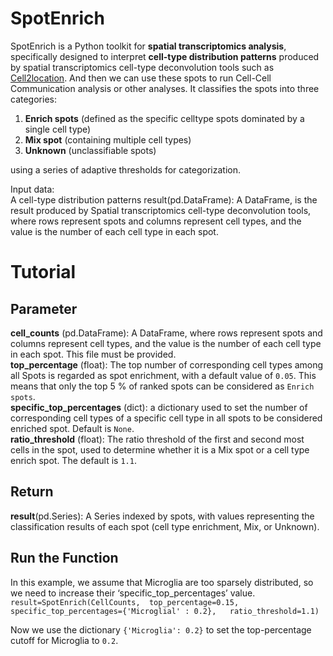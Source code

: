 # SpotEnrich
SpotEnrich is a Python toolkit for **spatial transcriptomics analysis**, specifically designed to interpret **cell-type distribution patterns** produced by spatial transcriptomics cell-type deconvolution tools such as [Cell2location](https://github.com/BayraktarLab/cell2location).  And then we can use these spots to run Cell-Cell Communication analysis or other analyses.
It classifies the spots into three categories: 
1. **Enrich spots** (defined as the specific celltype spots dominated by a single cell type)
2. **Mix spot** (containing multiple cell types)
3. **Unknown** (unclassifiable spots)

using a series of adaptive thresholds for categorization.

Input data:  
A cell-type distribution patterns result(pd.DataFrame): A DataFrame, is the result produced by Spatial transcriptomics cell-type deconvolution tools, where rows represent spots and columns represent cell types, and the value is the number of each cell type in each spot. 

# Tutorial
## Parameter
**cell_counts** (pd.DataFrame): A DataFrame, where rows represent spots and columns represent cell types, and the value is the number of each cell type in each spot. This file must be provided.    
**top_percentage** (float): The top number of corresponding cell types among all Spots is regarded as spot enrichment, with a default value of ``0.05``. This means that only the top 5 % of ranked spots can be considered as ``Enrich spots``.     
**specific_top_percentages** (dict):  a dictionary used to set the number of corresponding cell types of a specific cell type in all spots to be considered enriched spot. Default is ``None``.  
**ratio_threshold** (float): The ratio threshold of the first and second most cells in the spot, used to determine whether it is a Mix spot or a cell type enrich spot. The default is ``1.1``.
## Return
**result**(pd.Series): A Series indexed by spots, with values representing the classification results of each spot (cell type enrichment, Mix, or Unknown).

## Run the Function
In this example, we assume that Microglia are too sparsely distributed, so we need to increase their ‘specific_top_percentages’ value.
``
result=SpotEnrich(CellCounts, 
top_percentage=0.15,  
specific_top_percentages={'Microglial' : 0.2},  
ratio_threshold=1.1)
``

Now we use the dictionary `{'Microglia': 0.2}` to set the top-percentage cutoff for Microglia to `0.2`.
